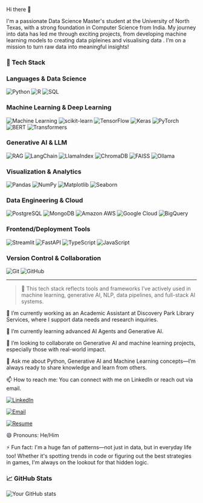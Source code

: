 Hi there 👋

I'm a passionate Data Science Master's student at the University of North Texas, with a strong foundation in Computer Science from India. My journey into data has led me through exciting projects, from developing machine learning models to creating data pipleines and visualising data . I’m on a mission to turn raw data into meaningful insights!

<!-- **liteshperumalla/liteshperumalla** is a ✨ _special_ ✨ repository because its `README.md` (this file) appears on your GitHub profile. -->

### 🚀 Tech Stack

### Languages & Data Science
![Python](https://img.shields.io/badge/-Python-3776AB?style=flat&logo=python&logoColor=white)
![R](https://img.shields.io/badge/-R-276DC3?style=flat&logo=r&logoColor=white)
![SQL](https://img.shields.io/badge/-SQL-4479A1?style=flat&logo=postgresql&logoColor=white)

### Machine Learning & Deep Learning
![Machine Learning](https://img.shields.io/badge/-Machine%20Learning-FF6F00?style=flat&logo=apache-spark&logoColor=white)
![scikit-learn](https://img.shields.io/badge/-Scikit%20Learn-F7931E?style=flat&logo=scikit-learn&logoColor=white)
![TensorFlow](https://img.shields.io/badge/-TensorFlow-FF6F00?style=flat&logo=tensorflow&logoColor=white)
![Keras](https://img.shields.io/badge/-Keras-D00000?style=flat&logo=keras&logoColor=white)
![PyTorch](https://img.shields.io/badge/-PyTorch-EE4C2C?style=flat&logo=pytorch&logoColor=white)
![BERT](https://img.shields.io/badge/-BERT-00599C?style=flat&logo=google&logoColor=white)
![Transformers](https://img.shields.io/badge/-Transformers-FFBF00?style=flat&logo=huggingface&logoColor=white)

### Generative AI & LLM
![RAG](https://img.shields.io/badge/-RAG-8A2BE2?style=flat&logo=vector&logoColor=white)
![LangChain](https://img.shields.io/badge/-LangChain-000000?style=flat&logo=chainlink&logoColor=white)
![LlamaIndex](https://img.shields.io/badge/-LlamaIndex-0061A8?style=flat&logo=llama&logoColor=white)
![ChromaDB](https://img.shields.io/badge/-ChromaDB-8A2BE2?style=flat&logo=chromadb&logoColor=white)
![FAISS](https://img.shields.io/badge/-FAISS-0066CC?style=flat&logo=facebook&logoColor=white)
![Ollama](https://img.shields.io/badge/-Ollama-4A90E2?style=flat&logo=openai&logoColor=white)

### Visualization & Analytics
![Pandas](https://img.shields.io/badge/-Pandas-150458?style=flat&logo=pandas&logoColor=white)
![NumPy](https://img.shields.io/badge/-NumPy-013243?style=flat&logo=numpy&logoColor=white)
![Matplotlib](https://img.shields.io/badge/-Matplotlib-11557C?style=flat&logo=plotly&logoColor=white)
![Seaborn](https://img.shields.io/badge/-Seaborn-3776AB?style=flat&logo=python&logoColor=white)

### Data Engineering & Cloud
![PostgreSQL](https://img.shields.io/badge/-PostgreSQL-336791?style=flat&logo=postgresql&logoColor=white)
![MongoDB](https://img.shields.io/badge/-MongoDB-47A248?style=flat&logo=mongodb&logoColor=white)
![Amazon AWS](https://img.shields.io/badge/-AWS-232F3E?style=flat&logo=amazon-aws&logoColor=white)
![Google Cloud](https://img.shields.io/badge/-Google%20Cloud-4285F4?style=flat&logo=google-cloud&logoColor=white)
![BigQuery](https://img.shields.io/badge/-BigQuery-4285F4?style=flat&logo=google&logoColor=white)

### Frontend/Deployment Tools
![Streamlit](https://img.shields.io/badge/-Streamlit-FF4B4B?style=flat&logo=streamlit&logoColor=white)
![FastAPI](https://img.shields.io/badge/-FastAPI-009688?style=flat&logo=fastapi&logoColor=white)
![TypeScript](https://img.shields.io/badge/-TypeScript-007ACC?style=flat&logo=typescript&logoColor=white)
![JavaScript](https://img.shields.io/badge/-JavaScript-F7DF1E?style=flat&logo=javascript&logoColor=black)

### Version Control & Collaboration
![Git](https://img.shields.io/badge/-Git-F05032?style=flat&logo=git&logoColor=white)
![GitHub](https://img.shields.io/badge/-GitHub-181717?style=flat&logo=github&logoColor=white)

---

> 🧠 This tech stack reflects tools and frameworks I’ve actively used in machine learning, generative AI, NLP, data pipelines, and full-stack AI systems.
 


🔭 I’m currently working as an Academic Assistant at Discovery Park Library Services, where I support data needs and research inquiries.

🌱 I’m currently learning advanced AI Agents and Generative AI.

👯 I’m looking to collaborate on Generative AI and machine learning projects, especially those with real-world impact.

💬 Ask me about Python, Generative AI and Machine Learning concepts—I’m always ready to share knowledge and learn from others.

📫 How to reach me: You can connect with me on LinkedIn or reach out via email.

[![LinkedIn](https://img.shields.io/badge/-LinkedIn-0077B5?style=flat&logo=linkedin&logoColor=white)](https://www.linkedin.com/in/perumalla-litesh/)


[![Email](https://img.shields.io/badge/-Email-D14836?style=flat&logo=gmail&logoColor=white)](mailto:liteshperumalla@gmail.com)

[![Resume](https://img.shields.io/badge/-Resume-007ACC?style=flat&logo=read-the-docs&logoColor=white)](https://github.com/user-attachments/files/21441993/Perumalla.Litesh_AI_Intern.pdf)



😄 Pronouns: He/Him

⚡ Fun fact: I'm a huge fan of patterns—not just in data, but in everyday life too! Whether it's spotting trends in code or figuring out the best strategies in games, I'm always on the lookout for that hidden logic.


### 📈 GitHub Stats
![Your GitHub stats](https://github-readme-stats.vercel.app/api?username=liteshperumalla&show_icons=true&theme=radical)
